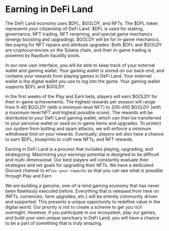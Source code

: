 # Earning in DeFi Land

The DeFi Land economy uses $DFL, $GOLDY, and NFTs. The $DFL token represents your citizenship of DeFi Land. $DFL is used for staking, governance, NFT trading, NFT renaming, and special game mechanics (energy boosting and upgrading). $GOLDY will be for in-game mechanics, like paying for NFT repairs and attribute upgrades. Both $DFL and $GOLDY are cryptocurrencies on the Solana chain, and their in-game trading is powered by Raydium liquidity pools.

In our new user interface, you will be able to keep track of your external wallet and gaming wallet. Your gaming wallet is stored on our back-end, and contains your rewards from playing games in DeFi Land. Your external wallet is the digital wallet you use to log into the game. Your gaming wallet supports $DFL and $GOLDY.

In the first weeks of the Play and Earn beta, players will earn $GOLDY for their in-game achievements. The highest rewards per session will range from 5–40 $GOLDY (with a minimum-level NFT) to 200–450 $GOLDY (with a maximum-level NFT and highest possible score). The rewards will be distributed to your DeFi Land gaming wallet, which can then be transferred to your personal wallet or used on in-game items and upgrades. To protect our system from botting and spam attacks, we will enforce a minimum withdrawal limit on your rewards. Eventually, players will also have a chance to earn $DFL, blueprints to craft new NFTs, and NFT rewards.

Earning in DeFi Land is a process that includes playing, upgrading, and strategizing. Maximizing your earnings potential is designed to be difficult and multi-dimensional. Our best players will constantly evaluate their strategies and set goals for upgrading their NFTs. We have a dedicated Discord channel to `#flex-your-rewards` so that you can see what is possible through Play and Earn.

We are building a genuine, one-of-a-kind gaming economy that has never been flawlessly executed before. Everything that is released from here on (NFTs, currencies, farm upgrades, etc.) will be entirely community driven and supported. This presents a unique opportunity to redefine value in the digital world. Our priority is not to create a scheme to get you rich overnight. However, if you participate in our ecosystem, play our games, and build your own unique sanctuary in DeFi Land, you will have a chance to be a part of something that is truly amazing.
